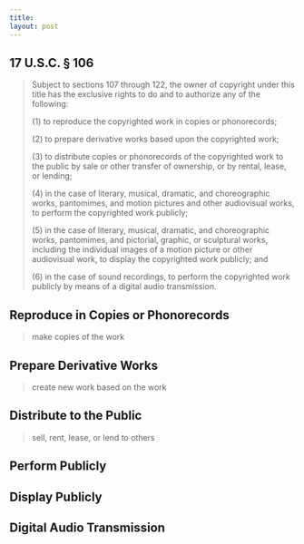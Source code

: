 ```yaml
---
title:
layout: post
---
```


## 17 U.S.C. § 106

> Subject to sections 107 through 122, the owner of copyright under this title has the exclusive rights to do and to authorize any of the following:
>
> (1) to reproduce the copyrighted work in copies or phonorecords;
>
> (2) to prepare derivative works based upon the copyrighted work;
>
> (3) to distribute copies or phonorecords of the copyrighted work to the public by sale or other transfer of ownership, or by rental, lease, or lending;
>
> (4) in the case of literary, musical, dramatic, and choreographic works, pantomimes, and motion pictures and other audiovisual works, to perform the copyrighted work publicly;
>
> (5) in the case of literary, musical, dramatic, and choreographic works, pantomimes, and pictorial, graphic, or sculptural works, including the individual images of a motion picture or other audiovisual work, to display the copyrighted work publicly; and
>
> (6) in the case of sound recordings, to perform the copyrighted work publicly by means of a digital audio transmission.

## Reproduce in Copies or Phonorecords

> make copies of the work

## Prepare Derivative Works

> create new work based on the work

## Distribute to the Public

> sell, rent, lease, or lend to others

## Perform Publicly

## Display Publicly

## Digital Audio Transmission
